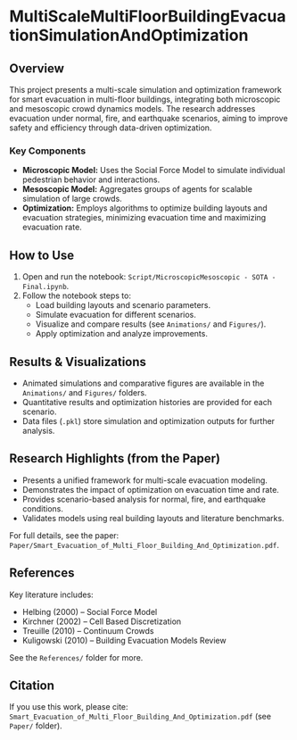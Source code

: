 # MultiScaleMultiFloorBuildingEvacuationSimulationAndOptimization
  
## Overview

This project presents a multi-scale simulation and optimization framework for smart evacuation in multi-floor buildings, integrating both microscopic and mesoscopic crowd dynamics models. The research addresses evacuation under normal, fire, and earthquake scenarios, aiming to improve safety and efficiency through data-driven optimization.

### Key Components
- **Microscopic Model:** Uses the Social Force Model to simulate individual pedestrian behavior and interactions.
- **Mesoscopic Model:** Aggregates groups of agents for scalable simulation of large crowds.
- **Optimization:** Employs algorithms to optimize building layouts and evacuation strategies, minimizing evacuation time and maximizing evacuation rate.

## How to Use

1. Open and run the notebook: `Script/MicroscopicMesoscopic - SOTA - Final.ipynb`.
2. Follow the notebook steps to:
   - Load building layouts and scenario parameters.
   - Simulate evacuation for different scenarios.
   - Visualize and compare results (see `Animations/` and `Figures/`).
   - Apply optimization and analyze improvements.

## Results & Visualizations

- Animated simulations and comparative figures are available in the `Animations/` and `Figures/` folders.
- Quantitative results and optimization histories are provided for each scenario.
- Data files (`.pkl`) store simulation and optimization outputs for further analysis.

## Research Highlights (from the Paper)

- Presents a unified framework for multi-scale evacuation modeling.
- Demonstrates the impact of optimization on evacuation time and rate.
- Provides scenario-based analysis for normal, fire, and earthquake conditions.
- Validates models using real building layouts and literature benchmarks.

For full details, see the paper: `Paper/Smart_Evacuation_of_Multi_Floor_Building_And_Optimization.pdf`.

## References

Key literature includes:
- Helbing (2000) – Social Force Model
- Kirchner (2002) – Cell Based Discretization
- Treuille (2010) – Continuum Crowds
- Kuligowski (2010) – Building Evacuation Models Review

See the `References/` folder for more.

## Citation

If you use this work, please cite:
`Smart_Evacuation_of_Multi_Floor_Building_And_Optimization.pdf` (see `Paper/` folder).
